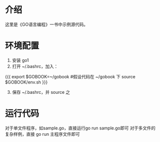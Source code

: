 # 介绍

这里是《GO语言编程》一书中示例源代码。

# 环境配置

1. 安装 go1
2. 打开 ~/.bashrc，加入： 

{{{
    export $GOBOOK=~/gobook  #假设代码在 ~/gobook 下
    source $GOBOOK/env.sh
}}}

3. 保存 ~/.bashrc，并 source 之

# 运行代码

对于单文件程序，如sample.go，直接运行go run sample.go即可
对于多文件的复杂样例，直接 go run 主程序文件即可
